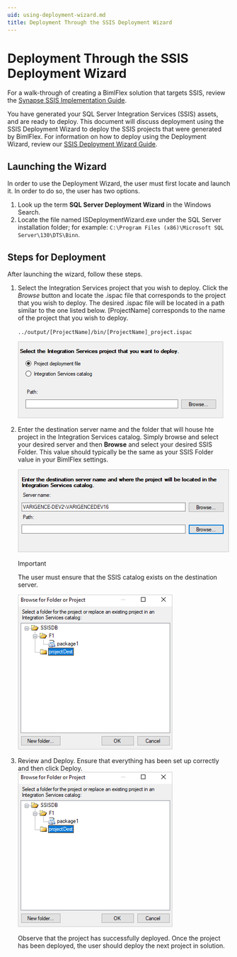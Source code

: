 ```yaml
---
uid: using-deployment-wizard.md
title: Deployment Through the SSIS Deployment Wizard
---
```


# Deployment Through the SSIS Deployment Wizard

For a walk-through of creating a BimlFlex solution that targets SSIS, review the [Synapse SSIS Implementation Guide](../implementation-guides/synapse-implementation-introduction.md).

You have generated your SQL Server Integration Services (SSIS) assets, and are ready to deploy. This document will discuss deployment using the SSIS Deployment Wizard to deploy the SSIS projects that were generated by BimlFlex. For information on how to deploy using the Deployment Wizard, review our [SSIS Deployment Wizard Guide](using-deployment-wizard.md).

## Launching the Wizard

In order to use the Deployment Wizard, the user must first locate and launch it. In order to do so, the user has two options.

1. Look up the term **SQL Server Deployment Wizard** in the Windows Search.
1. Locate the file named ISDeploymentWizard.exe under the SQL Server installation folder; for example: `C:\Program Files (x86)\Microsoft SQL Server\130\DTS\Binn`.

## Steps for Deployment

After launching the wizard, follow these steps.

1. Select the Integration Services project that you wish to deploy. Click the *Browse* button and locate the .ispac file that corresponds to the project that you wish to deploy. The desired .ispac file will be located in a path similar to the one listed below. [ProjectName] corresponds to the name of the project that you wish to deploy.

    `../output/[ProjectName]/bin/[ProjectName]_project.ispac`

    <img 
    src="images/locateprojectinwizard.png" 
    class="border-image" 
    style="border: 1px solid #CCC;" 
    title="Apply Data Type Mappings Dialog Box" />

1. Enter the destination server name and the folder that will house hte project in the Integration Services catalog. Simply browse and select your desired server and then **Browse** and select your desired SSIS Folder. This value should typically be the same as your SSIS Folder value in your BimlFlex settings.
 
    <img 
    src="images/wizarddestination.png" 
    class="border-image" 
    style="border: 1px solid #CCC;" 
    title="Apply Data Type Mappings Dialog Box" />
    
    >[!IMPORTANT]
    > The user must ensure that the SSIS catalog exists on the destination server.
    
    <img 
    src="images/folderbrowse.png" 
    class="border-image" 
    style="border: 1px solid #CCC;" 
    title="Apply Data Type Mappings Dialog Box" />

1. Review and Deploy. Ensure that everything has been set up correctly and then click Deploy.
<img 
    src="images/folderbrowse.png" 
    class="border-image" 
    style="border: 1px solid #CCC;" 
    title="Apply Data Type Mappings Dialog Box" />

    Observe that the project has successfully deployed. Once the project has been deployed, the user should deploy the next project in solution. 